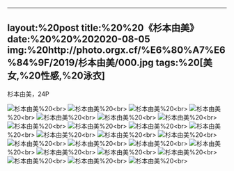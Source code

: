 ﻿---
layout:%20post
title:%20%20《杉本由美》
date:%20%20%202020-08-05
img:%20http://photo.orgx.cf/%E6%80%A7%E6%84%9F/2019/杉本由美/000.jpg
tags:%20[美女,%20性感,%20泳衣]
---

杉本由美，24P

![杉本由美](http://photo.orgx.cf/%E6%80%A7%E6%84%9F/2019/杉本由美/001.jpg%20''杉本由美'')%20<br>
![杉本由美](http://photo.orgx.cf/%E6%80%A7%E6%84%9F/2019/杉本由美/002.jpg%20''杉本由美'')%20<br>
![杉本由美](http://photo.orgx.cf/%E6%80%A7%E6%84%9F/2019/杉本由美/003.jpg%20''杉本由美'')%20<br>
![杉本由美](http://photo.orgx.cf/%E6%80%A7%E6%84%9F/2019/杉本由美/004.jpg%20''杉本由美'')%20<br>
![杉本由美](http://photo.orgx.cf/%E6%80%A7%E6%84%9F/2019/杉本由美/005.jpg%20''杉本由美'')%20<br>
![杉本由美](http://photo.orgx.cf/%E6%80%A7%E6%84%9F/2019/杉本由美/006.jpg%20''杉本由美'')%20<br>
![杉本由美](http://photo.orgx.cf/%E6%80%A7%E6%84%9F/2019/杉本由美/007.jpg%20''杉本由美'')%20<br>
![杉本由美](http://photo.orgx.cf/%E6%80%A7%E6%84%9F/2019/杉本由美/008.jpg%20''杉本由美'')%20<br>
![杉本由美](http://photo.orgx.cf/%E6%80%A7%E6%84%9F/2019/杉本由美/009.jpg%20''杉本由美'')%20<br>
![杉本由美](http://photo.orgx.cf/%E6%80%A7%E6%84%9F/2019/杉本由美/010.jpg%20''杉本由美'')%20<br>
![杉本由美](http://photo.orgx.cf/%E6%80%A7%E6%84%9F/2019/杉本由美/011.jpg%20''杉本由美'')%20<br>
![杉本由美](http://photo.orgx.cf/%E6%80%A7%E6%84%9F/2019/杉本由美/012.jpg%20''杉本由美'')%20<br>
![杉本由美](http://photo.orgx.cf/%E6%80%A7%E6%84%9F/2019/杉本由美/013.jpg%20''杉本由美'')%20<br>
![杉本由美](http://photo.orgx.cf/%E6%80%A7%E6%84%9F/2019/杉本由美/014.jpg%20''杉本由美'')%20<br>
![杉本由美](http://photo.orgx.cf/%E6%80%A7%E6%84%9F/2019/杉本由美/015.jpg%20''杉本由美'')%20<br>
![杉本由美](http://photo.orgx.cf/%E6%80%A7%E6%84%9F/2019/杉本由美/016.jpg%20''杉本由美'')%20<br>
![杉本由美](http://photo.orgx.cf/%E6%80%A7%E6%84%9F/2019/杉本由美/017.jpg%20''杉本由美'')%20<br>
![杉本由美](http://photo.orgx.cf/%E6%80%A7%E6%84%9F/2019/杉本由美/018.jpg%20''杉本由美'')%20<br>
![杉本由美](http://photo.orgx.cf/%E6%80%A7%E6%84%9F/2019/杉本由美/019.jpg%20''杉本由美'')%20<br>
![杉本由美](http://photo.orgx.cf/%E6%80%A7%E6%84%9F/2019/杉本由美/020.jpg%20''杉本由美'')%20<br>
![杉本由美](http://photo.orgx.cf/%E6%80%A7%E6%84%9F/2019/杉本由美/021.jpg%20''杉本由美'')%20<br>
![杉本由美](http://photo.orgx.cf/%E6%80%A7%E6%84%9F/2019/杉本由美/022.jpg%20''杉本由美'')%20<br>
![杉本由美](http://photo.orgx.cf/%E6%80%A7%E6%84%9F/2019/杉本由美/023.jpg%20''杉本由美'')%20<br>
![杉本由美](http://photo.orgx.cf/%E6%80%A7%E6%84%9F/2019/杉本由美/024.jpg%20''杉本由美'')%20<br>
